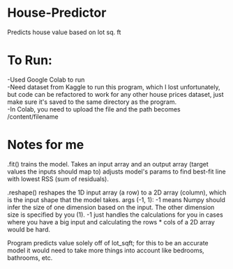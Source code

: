 # House-Predictor
Predicts house value based on lot sq. ft

# To Run:
-Used Google Colab to run\
-Need dataset from Kaggle to run this program, which I lost unfortunately, but code can be refactored to work for any other house prices dataset, just make sure it's saved to the same directory as the program.\
-In Colab, you need to upload the file and the path becomes /content/filename

# Notes for me
.fit() trains the model. Takes an input array and an output array (target values the inputs should map to)
adjusts model's params to find best-fit line with lowest RSS (sum of residuals). 

.reshape() reshapes the 1D input array (a row) to a 2D array (column), which is the input shape that the model takes.
args (-1, 1): -1 means Numpy should infer the size of one dimension based on the input. The other dimension size is specified by you (1). -1 just handles the calculations for you in cases where you have a big input and calculating the rows * cols of a 2D array would be hard. 

Program predicts value solely off of lot_sqft; for this to be an accurate model it would need to take more things into account like bedrooms, bathrooms, etc.



